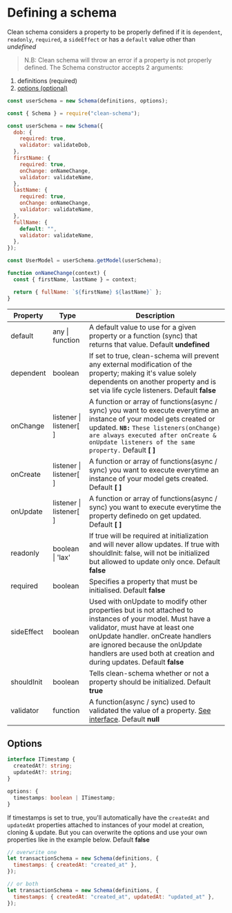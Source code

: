 # Defining a schema

Clean schema considers a property to be properly defined if it is `dependent`, `readonly`, `required`, a `sideEffect` or has a `default` value other than _undefined_

> N.B: Clean schema will throw an error if a property is not properly defined.
> The Schema constructor accepts 2 arguments:

1. definitions (required)
1. [options (optional)](#options)

```js
const userSchema = new Schema(definitions, options);
```

```js
const { Schema } = require("clean-schema");

const userSchema = new Schema({
  dob: {
    required: true,
    validator: validateDob,
  },
  firstName: {
    required: true,
    onChange: onNameChange,
    validator: validateName,
  },
  lastName: {
    required: true,
    onChange: onNameChange,
    validator: validateName,
  },
  fullName: {
    default: "",
    validator: validateName,
  },
});

const UserModel = userSchema.getModel(userSchema);

function onNameChange(context) {
  const { firstName, lastName } = context;

  return { fullName: `${firstName} ${lastName}` };
}
```

| Property   | Type                    | Description                                                                                                                                                                                                                                                                               |
| ---------- | ----------------------- | ----------------------------------------------------------------------------------------------------------------------------------------------------------------------------------------------------------------------------------------------------------------------------------------- |
| default    | any \| function         | A default value to use for a given property or a function (sync) that returns that value. Default **undefined**                                                                                                                                                                           |
| dependent  | boolean                 | If set to true, clean-schema will prevent any external modification of the property; making it's value solely dependents on another property and is set via life cycle listeners. Default **false**                                                                                       |
| onChange   | listener \| listener[ ] | A function or array of functions(async / sync) you want to execute everytime an instance of your model gets created or updated. **`NB:`** `These listeners(onChange) are always executed after onCreate & onUpdate listeners of the same property.` Default **[ ]**                       |
| onCreate   | listener \| listener[ ] | A function or array of functions(async / sync) you want to execute everytime an instance of your model gets created. Default **[ ]**                                                                                                                                                      |
| onUpdate   | listener \| listener[ ] | A function or array of functions(async / sync) you want to execute everytime the property definedo on get updated. Default **[ ]**                                                                                                                                                        |
| readonly   | boolean \| 'lax'        | If true will be required at initialization and will never allow updates. If true with shouldInit: false, will not be initialized but allowed to update only once. Default **false**                                                                                                       |
| required   | boolean                 | Specifies a property that must be initialised. Default **false**                                                                                                                                                                                                                          |
| sideEffect | boolean                 | Used with onUpdate to modify other properties but is not attached to instances of your model. Must have a validator, must have at least one onUpdate handler. onCreate handlers are ignored because the onUpdate handlers are used both at creation and during updates. Default **false** |
| shouldInit | boolean                 | Tells clean-schema whether or not a property should be initialized. Default **true**                                                                                                                                                                                                      |
| validator  | function                | A function(async / sync) used to validated the value of a property. [See interface](../validate/index.md#validators). Default **null**                                                                                                                                                    |

## Options

```ts
interface ITimestamp {
  createdAt?: string;
  updatedAt?: string;
}

options: {
  timestamps: boolean | ITimestamp;
}
```

If timestamps is set to true, you'll automatically have the `createdAt` and `updatedAt` properties attached to instances of your model at creation, cloning & update. But you can overwrite the options and use your own properties like in the example below. Default **false**

```js
// overwrite one
let transactionSchema = new Schema(definitions, {
  timestamps: { createdAt: "created_at" },
});

// or both
let transactionSchema = new Schema(definitions, {
  timestamps: { createdAt: "created_at", updatedAt: "updated_at" },
});
```
